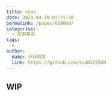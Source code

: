 ```yaml
---
title: todo
date: 2023-04-10 01:21:50
permalink: /pages/618869/
categories:
  - 实用英语
tags:
  - 
author: 
  name: 小孙同学
  link: https://github.com/sun0225SUN
---
```


## WIP